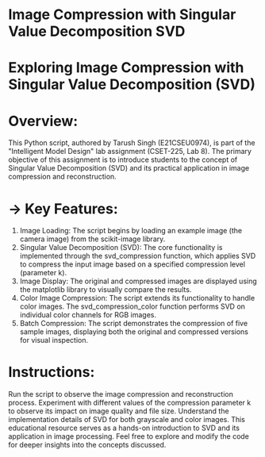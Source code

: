 # Image Compression with Singular Value Decomposition SVD

# Exploring Image Compression with Singular Value Decomposition (SVD)
# Overview:
This Python script, authored by Tarush Singh (E21CSEU0974), is part of the "Intelligent Model Design" lab assignment (CSET-225, Lab 8). The primary objective of this assignment is to introduce students to the concept of Singular Value Decomposition (SVD) and its practical application in image compression and reconstruction.

# -> Key Features:

 1) Image Loading: The script begins by loading an example image (the camera image) from the scikit-image library.
 2) Singular Value Decomposition (SVD): The core functionality is implemented through the svd_compression function, which applies SVD to compress the input image based on a specified compression level (parameter k).
 3) Image Display: The original and compressed images are displayed using the matplotlib library to visually compare the results.
 4) Color Image Compression: The script extends its functionality to handle color images. The svd_compression_color function performs SVD on individual color channels for RGB images.
 5) Batch Compression: The script demonstrates the compression of five sample images, displaying both the original and compressed versions for visual inspection.

# Instructions:
Run the script to observe the image compression and reconstruction process.
Experiment with different values of the compression parameter k to observe its impact on image quality and file size.
Understand the implementation details of SVD for both grayscale and color images.
This educational resource serves as a hands-on introduction to SVD and its application in image processing. Feel free to explore and modify the code for deeper insights into the concepts discussed.
